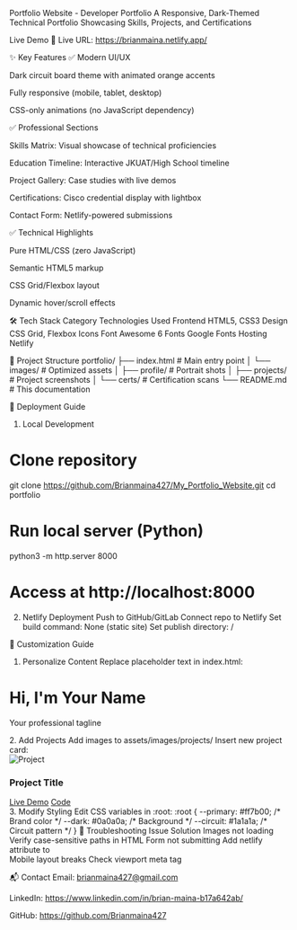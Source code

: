Portfolio Website - Developer Portfolio
A Responsive, Dark-Themed Technical Portfolio Showcasing Skills, Projects, and Certifications

Live Demo
🔗 Live URL: https://brianmaina.netlify.app/

✨ Key Features
✅ Modern UI/UX

Dark circuit board theme with animated orange accents

Fully responsive (mobile, tablet, desktop)

CSS-only animations (no JavaScript dependency)

✅ Professional Sections

Skills Matrix: Visual showcase of technical proficiencies

Education Timeline: Interactive JKUAT/High School timeline

Project Gallery: Case studies with live demos

Certifications: Cisco credential display with lightbox

Contact Form: Netlify-powered submissions

✅ Technical Highlights

Pure HTML/CSS (zero JavaScript)

Semantic HTML5 markup

CSS Grid/Flexbox layout

Dynamic hover/scroll effects

🛠 Tech Stack
Category	Technologies Used
Frontend	HTML5, CSS3
Design	CSS Grid, Flexbox
Icons	Font Awesome 6
Fonts	Google Fonts
Hosting	Netlify

📂 Project Structure
portfolio/
├── index.html            # Main entry point
│   └── images/           # Optimized assets
│       ├── profile/      # Portrait shots
│       ├── projects/     # Project screenshots
│       └── certs/        # Certification scans
└── README.md             # This documentation

🚀 Deployment Guide
1. Local Development
# Clone repository
git clone https://github.com/Brianmaina427/My_Portfolio_Website.git
cd portfolio

# Run local server (Python)
python3 -m http.server 8000
# Access at http://localhost:8000

2. Netlify Deployment
Push to GitHub/GitLab
Connect repo to Netlify
Set build command: None (static site)
Set publish directory: /

🎨 Customization Guide
1. Personalize Content
Replace placeholder text in index.html:
<!-- Example: Update hero section -->
<h1>Hi, I'm <span>Your Name</span></h1>
<p>Your professional tagline</p>
2. Add Projects
Add images to assets/images/projects/
Insert new project card:
<div class="project-card">
  <img src="assets/images/projects/new-project.jpg" alt="Project">
  <h3>Project Title</h3>
  <div class="project-links">
    <a href="#" class="btn-primary">Live Demo</a>
    <a href="#" class="btn-secondary">Code</a>
  </div>
</div>
3. Modify Styling
Edit CSS variables in :root:
:root {
  --primary: #ff7b00;  /* Brand color */
  --dark: #0a0a0a;     /* Background */
  --circuit: #1a1a1a;  /* Circuit pattern */
}
🔧 Troubleshooting
Issue	Solution
Images not loading	Verify case-sensitive paths in HTML
Form not submitting	Add netlify attribute to <form>
Mobile layout breaks	Check viewport meta tag

📬 Contact
Email: brianmaina427@gmail.com

LinkedIn: https://www.linkedin.com/in/brian-maina-b17a642ab/

GitHub: https://github.com/Brianmaina427
